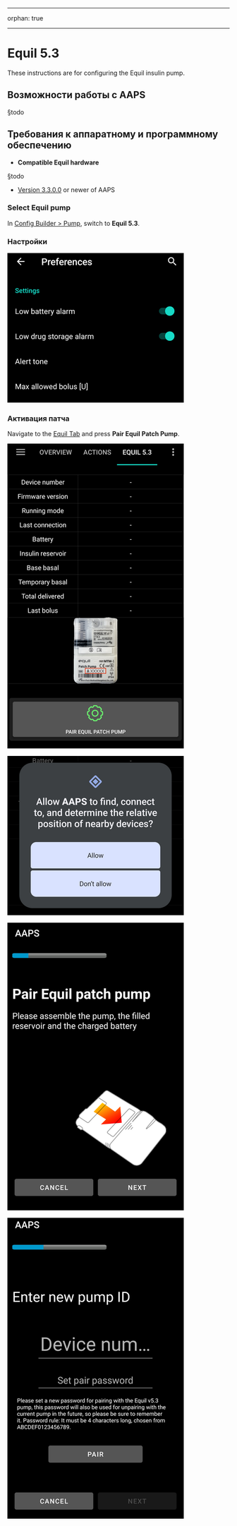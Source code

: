 - - -
orphan: true
- - -

# Equil 5.3

These instructions are for configuring the Equil insulin pump.

## Возможности работы с AAPS

§todo

## Требования к аппаратному и программному обеспечению
* **Compatible Equil hardware**

§todo

* [Version 3.3.0.0](#version3300) or newer of AAPS

### Select Equil pump

In [Config Builder > Pump](#Config-Builder-pump), switch to **Equil 5.3**.

### Настройки

![settings.png](../images/Equil/settings.png)

### Активация патча

Navigate to the [Equil Tab](#overview) and press **Pair Equil Patch Pump**.

![overview.png](../images/Equil/overview.png)

![activate1.png](../images/Equil/activate1.png)

![activate2.png](../images/Equil/activate2.png)

![activate3.png](../images/Equil/activate3.png)